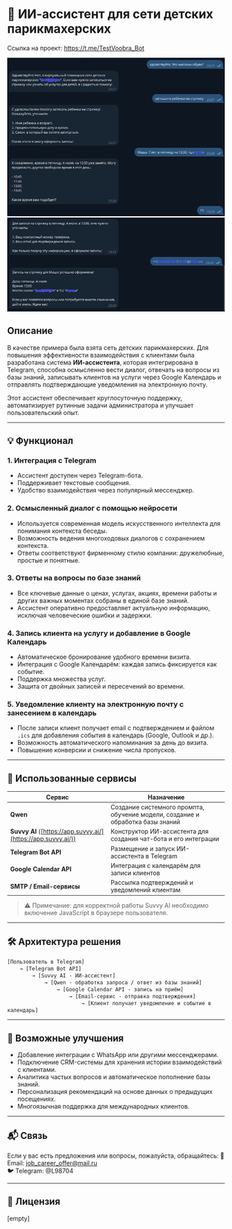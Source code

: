 # 🎨 ИИ-ассистент для сети детских парикмахерских

Ссылка на проект: https://t.me/TestVoobra_Bot

![Скриншот 1](https://github.com/MrLeoRyb/AI_Assistant_TG_Bot_Voobra/blob/main/0.png?raw=true)
![Скриншот 2](https://github.com/MrLeoRyb/AI_Assistant_TG_Bot_Voobra/blob/main/2.png?raw=true)


## Описание

В качестве примера была взята сеть детских парикмахерских. Для повышения эффективности взаимодействия с клиентами была разработана система **ИИ-ассистента**, которая интегрирована в Telegram, способна осмысленно вести диалог, отвечать на вопросы из базы знаний, записывать клиентов на услуги через Google Календарь и отправлять подтверждающие уведомления на электронную почту.

Этот ассистент обеспечивает круглосуточную поддержку, автоматизирует рутинные задачи администратора и улучшает пользовательский опыт.

---

## 💡 Функционал

### 1. **Интеграция с Telegram**
- Ассистент доступен через Telegram-бота.
- Поддерживает текстовые сообщения.
- Удобство взаимодействия через популярный мессенджер.

### 2. **Осмысленный диалог с помощью нейросети**
- Используется современная модель искусственного интеллекта для понимания контекста беседы.
- Возможность ведения многоходовых диалогов с сохранением контекста.
- Ответы соответствуют фирменному стилю компании: дружелюбные, простые и понятные.

### 3. **Ответы на вопросы по базе знаний**
- Все ключевые данные о ценах, услугах, акциях, времени работы и других важных моментах собраны в единой базе знаний.
- Ассистент оперативно предоставляет актуальную информацию, исключая человеческие ошибки и задержки.

### 4. **Запись клиента на услугу и добавление в Google Календарь**
- Автоматическое бронирование удобного времени визита.
- Интеграция с Google Календарём: каждая запись фиксируется как событие.
- Поддержка множества услуг.
- Защита от двойных записей и пересечений во времени.

### 5. **Уведомление клиенту на электронную почту с занесением в календарь**
- После записи клиент получает email с подтверждением и файлом `.ics` для добавления события в календарь (Google, Outlook и др.).
- Возможность автоматического напоминания за день до визита.
- Повышение конверсии и снижение числа пропусков.

---

## 🔧 Использованные сервисы

| Сервис | Назначение |
|--------|------------|
| **Qwen** | Создание системного промпта, обучение модели, создание и обработка базы знаний |
| **Suvvy AI** ([https://app.suvvy.ai/](https://app.suvvy.ai/)) | Конструктор ИИ-ассистента для создания чат-бота и его интеграции |
| **Telegram Bot API** | Размещение и запуск ИИ-ассистента в Telegram |
| **Google Calendar API** | Интеграция с календарём для записи клиентов |
| **SMTP / Email-сервисы** | Рассылка подтверждений и уведомлений клиентам |

> ⚠️ Примечание: для корректной работы Suvvy AI необходимо включение JavaScript в браузере пользователя.

---

## 🛠 Архитектура решения

```
[Пользователь в Telegram]
    → [Telegram Bot API]
        → [Suvvy AI - ИИ-ассистент]
            → [Qwen - обработка запроса / ответ из базы знаний]
                → [Google Calendar API - запись на приём]
                    → [Email-сервис - отправка подтверждения]
                        → [Клиент получает уведомление и событие в календарь]
```

---

## 📌 Возможные улучшения

- Добавление интеграции с WhatsApp или другими мессенджерами.
- Подключение CRM-системы для хранения истории взаимодействий с клиентами.
- Аналитика частых вопросов и автоматическое пополнение базы знаний.
- Персонализация рекомендаций на основе данных о предыдущих посещениях.
- Многоязычная поддержка для международных клиентов.

---

## 📬 Связь

Если у вас есть предложения или вопросы, пожалуйста, обращайтесь:
📧 Email: job_career_offer@mail.ru  
🐦 Telegram: @L98704

---

## 📝 Лицензия
[empty]
